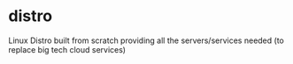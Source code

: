 # distro
Linux Distro built from scratch providing all the servers/services needed (to replace big tech cloud services)
